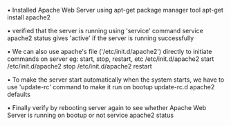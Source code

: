 • Installed Apache Web Server using apt-get package manager tool
	apt-get install apache2

• verified that the server is running using 'service' command
	service apache2 status
gives 'active' if the server is running successfully

• We can also use apache's file ('/etc/init.d/apache2') directly to initiate commands on server eg: start, stop, restart, etc
	/etc/init.d/apache2 start
	/etc/init.d/apache2 stop
	/etc/init.d/apache2 restart

• To make the server start automatically when the system starts, we have to use 'update-rc' command to make it run on bootup
	update-rc.d apache2 defaults

• Finally verify by rebooting server again to see whether Apache Web Server is running on bootup or not
	service apache2 status
